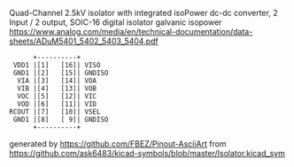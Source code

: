 Quad-Channel 2.5kV isolator with integrated isoPower dc-dc converter, 2 Input / 2 output, SOIC-16
digital isolator galvanic isopower
https://www.analog.com/media/en/technical-documentation/data-sheets/ADuM5401_5402_5403_5404.pdf


	      +----------+
	 VDD1 |[1]   [16]| VISO
	 GND1 |[2]   [15]| GNDISO
	  VIA |[3]   [14]| VOA
	  VIB |[4]   [13]| VOB
	  VOC |[5]   [12]| VIC
	  VOD |[6]   [11]| VID
	RCOUT |[7]   [10]| VSEL
	 GND1 |[8]   [ 9]| GNDISO
	      +----------+


generated by https://github.com/FBEZ/Pinout-AsciiArt from https://github.com/ask6483/kicad-symbols/blob/master/Isolator.kicad_sym